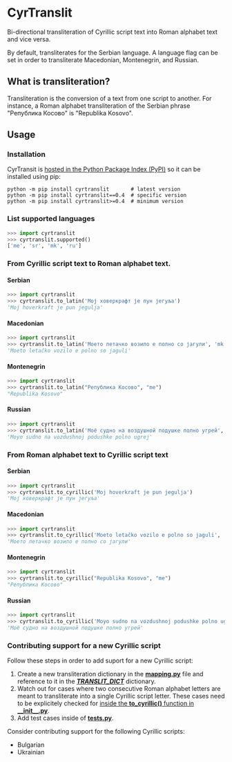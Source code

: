 # CyrTranslit
Bi-directional transliteration of Cyrillic script text into Roman alphabet text and vice versa.

By default, transliterates for the Serbian language. A language flag can be set in order to transliterate Macedonian, Montenegrin, and Russian.

## What is transliteration?
Transliteration is the conversion of a text from one script to another. For instance, a Roman alphabet transliteration of the Serbian phrase "Република Косово" is "Republika Kosovo".

## Usage
### Installation
CyrTransit is [hosted in the Python Package Index (PyPI)](https://pypi.python.org/pypi/cyrtranslit) so it can be installed using pip:
```
python -m pip install cyrtranslit		# latest version
python -m pip install cyrtranslit==0.4	# specific version
python -m pip install cyrtranslit>=0.4	# minimum version
```

### List supported languages
```python
>>> import cyrtranslit
>>> cyrtranslit.supported()
['me', 'sr', 'mk', 'ru']
```
### From Cyrillic script text to Roman alphabet text. 
#### Serbian
```python
>>> import cyrtranslit
>>> cyrtranslit.to_latin('Мој ховеркрафт је пун јегуља')
'Moj hoverkraft je pun jegulja'
```
#### Macedonian
```python
>>> import cyrtranslit
>>> cyrtranslit.to_latin('Моето летачко возило е полно со јагули', 'mk')
'Moeto letačko vozilo e polno so jaguli'
```
#### Montenegrin
```python
>>> import cyrtranslit
>>> cyrtranslit.to_latin("Република Косово", "me")
"Republika Kosovo"
```
#### Russian
```python
>>> import cyrtranslit
>>> cyrtranslit.to_latin('Моё судно на воздушной подушке полно угрей', 'ru')
'Moyo sudno na vozdushnoj podushke polno ugrej'
```
### From Roman alphabet text to Cyrillic script text
#### Serbian
```python
>>> import cyrtranslit
>>> cyrtranslit.to_cyrillic('Moj hoverkraft je pun jegulja')
'Мој ховеркрафт је пун јегуља'
```
#### Macedonian
```python
>>> import cyrtranslit
>>> cyrtranslit.to_cyrillic('Moeto letačko vozilo e polno so jaguli', 'mk')
'Моето летачко возило е полно со јагули'
```
#### Montenegrin
```python
>>> import cyrtranslit
>>> cyrtranslit.to_cyrillic("Republika Kosovo", "me")
"Република Косово"
```
#### Russian
```python
>>> import cyrtranslit
>>> cyrtranslit.to_cyrillic('Moyo sudno na vozdushnoj podushke polno ugrej', 'ru')
'Моё судно на воздушной подушке полно угрей'
```

### Contributing support for a new Cyrillic script
Follow these steps in order to add suport for a new Cyrillic script:

1. Create a new transliteration dictionary in the **[mapping.py](https://github.com/opendatakosovo/cyrillic-transliteration/blob/master/cyrtranslit/mapping.py)** file and reference to it in the _**[TRANSLIT\_DICT](https://github.com/opendatakosovo/cyrillic-transliteration/blob/master/cyrtranslit/mapping.py#L138-L155)**_ dictionary.
2. Watch out for cases where two consecutive Roman alphabet letters are meant to transliterate into a single Cyrillic script letter. These cases need to be explicitely checked for [inside the **to_cyrillic()** function in **\_\_init\_\_.py**](https://github.com/opendatakosovo/cyrillic-transliteration/blob/master/cyrtranslit/__init__.py#L95-L118).
3. Add test cases inside of **[tests.py](https://github.com/opendatakosovo/cyrillic-transliteration/blob/master/tests.py)**.

Consider contributing support for the following Cyrillic scripts:
- Bulgarian
- Ukrainian
